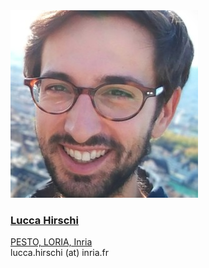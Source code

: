 <div class="authorcollab">
<a href="https://members.loria.fr/LHirschi/" class="collab"><img src="/assets/img/hirschi.jpg" alt="avatar" /></a>
<a href="https://members.loria.fr/LHirschi/"><h3>Lucca Hirschi</h3></a>
<a href="https://members.loria.fr/LHirschi/" rel="noopener"><autocolor>PESTO, LORIA, Inria</autocolor></a>
<br>
<email>lucca.hirschi (at) inria.fr</email>
</div>
